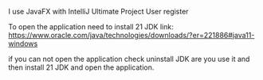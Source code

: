 I use JavaFX with IntelliJ Ultimate 
Project User register 

To open the application need to install 21 JDK link:
https://www.oracle.com/java/technologies/downloads/?er=221886#java11-windows

if you can not open the application check uninstall JDK are you use it and then install 21 JDK and open the application. 

